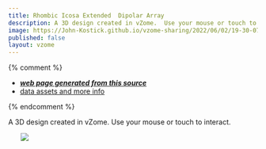 ```yaml
---
title: Rhombic Icosa Extended  Dipolar Array
description: A 3D design created in vZome.  Use your mouse or touch to interact.
image: https://John-Kostick.github.io/vzome-sharing/2022/06/02/19-30-07-Rhombic-Icosa-Extended--Dipolar-Array/Rhombic-Icosa-Extended--Dipolar-Array.png
published: false
layout: vzome
---
```


{% comment %}
 - [***web page generated from this source***](<https://John-Kostick.github.io/vzome-sharing/2022/06/02/Rhombic-Icosa-Extended--Dipolar-Array-19-30-07.html>)
 - [data assets and more info](<https://github.com/John-Kostick/vzome-sharing/tree/main/2022/06/02/19-30-07-Rhombic-Icosa-Extended--Dipolar-Array/>)
 
{% endcomment %}

A 3D design created in vZome.  Use your mouse or touch to interact.

<vzome-viewer style="width: 87%; height: 60vh; margin: 5%"
       src="https://John-Kostick.github.io/vzome-sharing/2022/06/02/19-30-07-Rhombic-Icosa-Extended--Dipolar-Array/Rhombic-Icosa-Extended--Dipolar-Array.vZome" >
  <img src="https://John-Kostick.github.io/vzome-sharing/2022/06/02/19-30-07-Rhombic-Icosa-Extended--Dipolar-Array/Rhombic-Icosa-Extended--Dipolar-Array.png" />
</vzome-viewer>